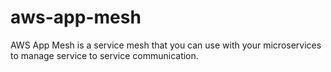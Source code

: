 # aws-app-mesh
AWS App Mesh is a service mesh that you can use with your microservices to manage service to service communication.
